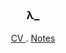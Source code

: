 <p align="center" style="font-weight: bold; font-size: large;"> λ_ </p>
<p align="center"> <a href="https://cv.labinojha.com.np"> CV </a> . <a href="https://notes.labinojha.com.np"> Notes </a>
</p>

